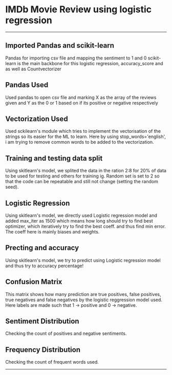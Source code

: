 # IMDb Movie Review using logistic regression
---

## Imported Pandas and scikit-learn
Pandas for importing csv file and mapping the sentiment to 1 and 0
scikit-learn is the main backbone for this logistic regression, accuracy_score and as well as Countvectorizer

## Pandas Used
Used pandas to open csv file and marking X as the array of the reviews given and Y as the 0 or 1 based on if its positive or negative respectively

## Vectorization Used
Used sckilearn's module which tries to implement the vectorisation of the strings so its easier for the ML to learn. Here by using stop_words='english', i am trying to remove common words to be added to the vectorization.

## Training and testing data split
Using skitlearn's model, we splited the data in the ration 2:8 for 20% of data to be used for testing and others for training ig. Random set is set to 2 so that the code can be repeatable and still not change (setting the random seed).

## Logistic Regression
Using skitlearn's model, we directly used Logistic regression model and added max_iter as 1500 which means how long should try to find best optimizer, which iteratively try to find the best coeff. and thus find min error. The coeff here is mainly biases and weights. 

## Precting and accuracy
Using skitlearn's model, we try to predict using Logistic regression model and thus try to accuracy percentage!

## Confusion Matrix
This matrix shows how many prediction are true positives, false positives, true negatives and false negatives by the logistic reggression model used.
Here labels are made such that 1 -> positive and 0 -> negative.

## Sentiment Distribution 
Checking the count of positives and negative sentiments.

## Frequency Distribution 
Checking the count of frequent words used.

---